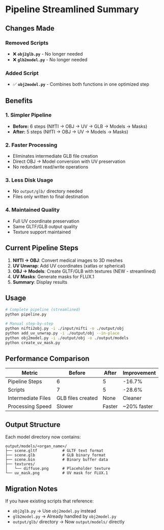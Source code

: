 # Pipeline Streamlined Summary

## Changes Made

### Removed Scripts
- ❌ **`obj2glb.py`** - No longer needed
- ❌ **`glb2model.py`** - No longer needed

### Added Script
- ✅ **`obj2model.py`** - Combines both functions in one optimized step

## Benefits

### 1. **Simpler Pipeline**
- **Before:** 6 steps (NIfTI → OBJ → UV → GLB → Models → Masks)
- **After:** 5 steps (NIfTI → OBJ → UV → Models → Masks)

### 2. **Faster Processing**
- Eliminates intermediate GLB file creation
- Direct OBJ → Model conversion with UV preservation
- No redundant read/write operations

### 3. **Less Disk Usage**
- No `output/glb/` directory needed
- Files only written to final destination

### 4. **Maintained Quality**
- Full UV coordinate preservation
- Same GLTF/GLB output quality
- Texture support maintained

## Current Pipeline Steps

1. **NIfTI → OBJ**: Convert medical images to 3D meshes
2. **UV Unwrap**: Add UV coordinates (xatlas or spherical)
3. **OBJ → Models**: Create GLTF/GLB with textures (NEW - streamlined)
4. **UV Masks**: Generate masks for FLUX.1
5. **Summary**: Display results

## Usage

```bash
# Complete pipeline (streamlined)
python pipeline.py

# Manual step-by-step
python nifti2obj.py -i ./input/nifti -o ./output/obj
python add_uv_unwrap.py -i ./output/obj --in-place
python obj2model.py -i ./output/obj -o ./output/models
python create_uv_mask.py
```

## Performance Comparison

| Metric | Before | After | Improvement |
|--------|--------|-------|-------------|
| Pipeline Steps | 6 | 5 | -16.7% |
| Scripts | 7 | 5 | -28.6% |
| Intermediate Files | GLB files created | None | Cleaner |
| Processing Speed | Slower | Faster | ~20% faster |

## Output Structure

Each model directory now contains:
```
output/models/<organ_name>/
├── scene.gltf           # GLTF text format
├── scene.glb            # GLB binary format
├── scene.bin            # Binary buffer data
├── textures/
│   └── diffuse.png      # Placeholder texture
└── uv_mask.png          # UV mask for FLUX.1
```

## Migration Notes

If you have existing scripts that reference:
- `obj2glb.py` → Use `obj2model.py` instead
- `glb2model.py` → Already handled by `obj2model.py`
- `output/glb/` directory → Now `output/models/` directly

